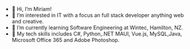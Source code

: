 - 👋 Hi, I’m Miriam!
- 👀 I’m interested in IT with a focus an full stack developer anything web and creative.
- 🌱 I’m currently learning Software Engineering at Wintec, Hamilton, NZ.
- 🧩 My tech skills includes C#, Python,.NET MAUI, Vue.js, MySQL,Java, Microsoft Office 365 and Adobe Photoshop.
